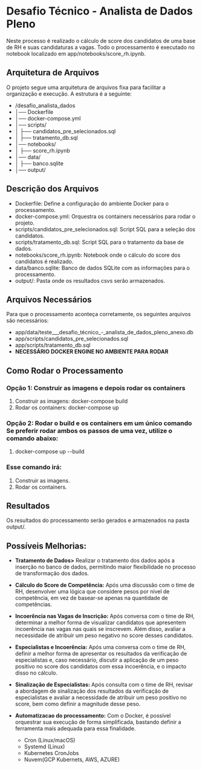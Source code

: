 # Desafio Técnico - Analista de Dados Pleno

Neste processo é realizado o cálculo de score dos candidatos de uma base de RH e suas candidaturas a vagas. Todo o processamento é executado no notebook localizado em app/notebooks/score_rh.ipynb.

## Arquitetura de Arquivos

O projeto segue uma arquitetura de arquivos fixa para facilitar a organização e execução. A estrutura é a seguinte:

* /desafio_analista_dados
* │── Dockerfile
* │── docker-compose.yml
* │── scripts/
* │   ├── candidatos_pre_selecionados.sql
* │   ├── tratamento_db.sql
* │── notebooks/
* │   ├── score_rh.ipynb
* │── data/
* │   ├── banco.sqlite
* │── output/

## Descrição dos Arquivos

* Dockerfile: Define a configuração do ambiente Docker para o processamento.
* docker-compose.yml: Orquestra os containers necessários para rodar o projeto.
* scripts/candidatos_pre_selecionados.sql: Script SQL para a seleção dos candidatos.
* scripts/tratamento_db.sql: Script SQL para o tratamento da base de dados.
* notebooks/score_rh.ipynb: Notebook onde o cálculo do score dos candidatos é realizado.
* data/banco.sqlite: Banco de dados SQLite com as informações para o processamento.
* output/: Pasta onde os resultados csvs serão armazenados.
## Arquivos Necessários

Para que o processamento aconteça corretamente, os seguintes arquivos são necessários:

* app/data/teste___desafio_técnico_-_analista_de_dados_pleno_anexo.db
* app/scripts/candidatos_pre_selecionados.sql
* app/scripts/tratamento_db.sql 
* **NECESSÁRIO DOCKER ENGINE NO AMBIENTE PARA RODAR**
## Como Rodar o Processamento

### Opção 1: Construir as imagens e depois rodar os containers

1. Construir as imagens: docker-compose build
2. Rodar os containers: docker-compose up
### Opção 2: Rodar o build e os containers em um único comando Se preferir rodar ambos os passos de uma vez, utilize o comando abaixo:

1. docker-compose up --build

### Esse comando irá:

1. Construir as imagens.
2. Rodar os containers.
## Resultados

Os resultados do processamento serão gerados e armazenados na pasta output/. 

## Possíveis Melhorias:
* **Tratamento de Dados>** Realizar o tratamento dos dados após a inserção no banco de dados, permitindo maior flexibilidade no processo de transformação dos dados.

* **Cálculo do Score de Competência:** Após uma discussão com o time de RH, desenvolver uma lógica que considere pesos por nível de competência, em vez de basear-se apenas na quantidade de competências.

* **Incoerência nas Vagas de Inscrição:** Após conversa com o time de RH, determinar a melhor forma de visualizar candidatos que apresentem incoerência nas vagas nas quais se inscrevem. Além disso, avaliar a necessidade de atribuir um peso negativo no score desses candidatos.

* **Especialistas e Incoerência:** Após uma conversa com o time de RH, definir a melhor forma de apresentar os resultados da verificação de especialistas e, caso necessário, discutir a aplicação de um peso positivo no score dos candidatos com essa incoerência, e o impacto disso no cálculo.

* **Sinalização de Especialistas:** Após consulta com o time de RH, revisar a abordagem de sinalização dos resultados da verificação de especialistas e avaliar a necessidade de atribuir um peso positivo no score, bem como definir a magnitude desse peso. 

* **Automatizacao do processamento:** Com o Docker, é possível orquestrar sua execução de forma simplificada, bastando definir a ferramenta mais adequada para essa finalidade.
  * Cron (Linux/macOS)
  * Systemd (Linux)
  * Kubernetes CronJobs
  * Nuvem(GCP Kubernets, AWS, AZURE)


